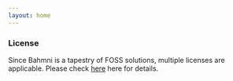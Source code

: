 ```yaml
---
layout: home
---
```


### License
Since Bahmni is a tapestry of FOSS solutions, multiple licenses are applicable. Please check [here](https://www.bahmni.org/license) here for details.

